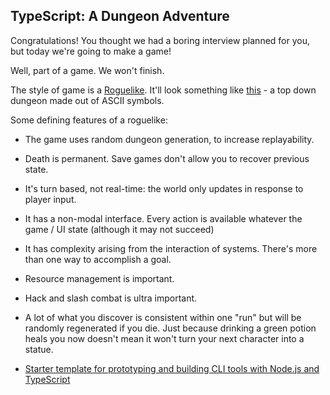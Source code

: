 TypeScript: A Dungeon Adventure
----

Congratulations! You thought we had a boring interview planned for you, but today we're going to make a game!

Well, part of a game. We won't finish.

The style of game is a [Roguelike](https://en.wikipedia.org/wiki/Roguelike). It'll look something like
[this](https://upload.wikimedia.org/wikipedia/commons/0/0c/Rogue_Screenshot.png) - a top down dungeon 
made out of ASCII symbols. 

Some defining features of a roguelike:
 - The game uses random dungeon generation, to increase replayability.
 - Death is permanent. Save games don't allow you to recover previous state.
 - It's turn based, not real-time: the world only updates in response to player input.
 - It has a non-modal interface. Every action is available whatever the game / UI state (although it may not succeed)
 - It has complexity arising from the interaction of systems. There's more than one way to accomplish a goal. 
 - Resource management is important.
 - Hack and slash combat is ultra important.
 - A lot of what you discover is consistent within one "run" but will be randomly regenerated if you die. 
   Just because drinking a green potion heals you now doesn't mean it won't turn your next character into a statue.










- [Starter template for prototyping and building CLI tools with Node.js and TypeScript](https://blog.codeleak.pl/2023/02/starter-template-for-prototyping-and_8.html)
